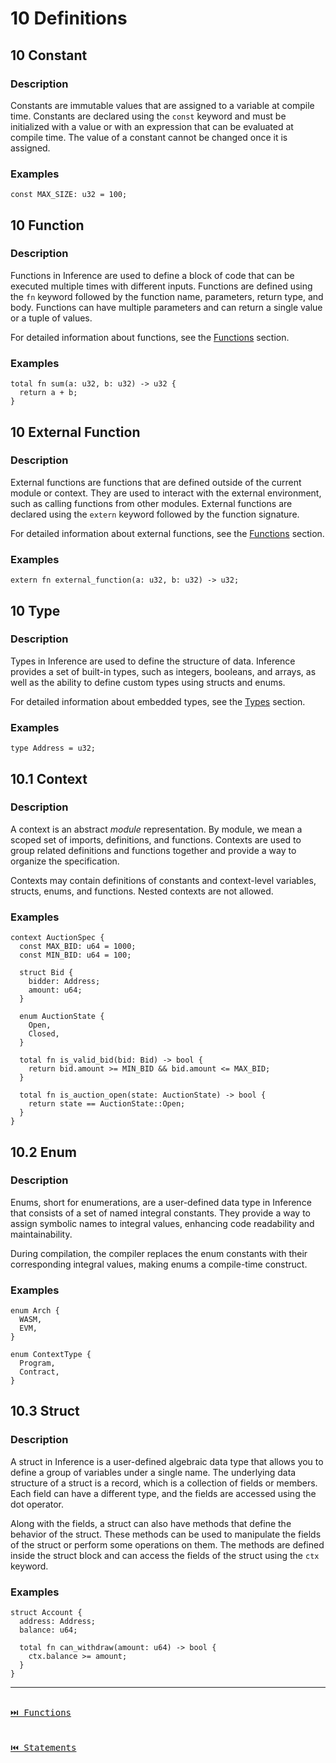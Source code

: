 # 10 Definitions

## 10 Constant

### Description

Constants are immutable values that are assigned to a variable at compile time. Constants are declared using the `const` keyword and must be initialized with a value or with an expression that can be evaluated at compile time. The value of a constant cannot be changed once it is assigned.

### Examples

```inference
const MAX_SIZE: u32 = 100;
```

## 10 Function

### Description

Functions in Inference are used to define a block of code that can be executed multiple times with different inputs. Functions are defined using the `fn` keyword followed by the function name, parameters, return type, and body. Functions can have multiple parameters and can return a single value or a tuple of values.

For detailed information about functions, see the [Functions](./functions.md) section.

### Examples

```inference
total fn sum(a: u32, b: u32) -> u32 {
  return a + b;
}
```

## 10 External Function

### Description

External functions are functions that are defined outside of the current module or context. They are used to interact with the external environment, such as calling functions from other modules. External functions are declared using the `extern` keyword followed by the function signature.

For detailed information about external functions, see the [Functions](./functions.md#11-external-function) section.

### Examples

```inference
extern fn external_function(a: u32, b: u32) -> u32;
```

## 10 Type

### Description

Types in Inference are used to define the structure of data. Inference provides a set of built-in types, such as integers, booleans, and arrays, as well as the ability to define custom types using structs and enums.

For detailed information about embedded types, see the [Types](./types.md) section.

### Examples

```inference
type Address = u32;
```

## 10.1 Context

### Description

A context is an abstract _module_ representation. By module, we mean a scoped set of imports, definitions, and functions. Contexts are used to group related definitions and functions together and provide a way to organize the specification.

Contexts may contain definitions of constants and context-level variables, structs, enums, and functions. Nested contexts are not allowed.

### Examples

```inference
context AuctionSpec {  
  const MAX_BID: u64 = 1000;
  const MIN_BID: u64 = 100;
  
  struct Bid {
    bidder: Address;
    amount: u64;
  }
  
  enum AuctionState {
    Open,
    Closed,
  }
  
  total fn is_valid_bid(bid: Bid) -> bool {
    return bid.amount >= MIN_BID && bid.amount <= MAX_BID;
  }

  total fn is_auction_open(state: AuctionState) -> bool {
    return state == AuctionState::Open;
  }
}
```

## 10.2 Enum

### Description

Enums, short for enumerations, are a user-defined data type in Inference that consists of a set of named integral constants. They provide a way to assign symbolic names to integral values, enhancing code readability and maintainability.

During compilation, the compiler replaces the enum constants with their corresponding integral values, making enums a compile-time construct.

### Examples

```inference
enum Arch {
  WASM,
  EVM,
}

enum ContextType {
  Program,
  Contract,
}
```

## 10.3 Struct

### Description

A struct in Inference is a user-defined algebraic data type that allows you to define a group of variables under a single name. The underlying data structure of a struct is a record, which is a collection of fields or members. Each field can have a different type, and the fields are accessed using the dot operator.

Along with the fields, a struct can also have methods that define the behavior of the struct. These methods can be used to manipulate the fields of the struct or perform some operations on them. The methods are defined inside the struct block and can access the fields of the struct using the `ctx` keyword.

### Examples

```inference
struct Account {
  address: Address;
  balance: u64;

  total fn can_withdraw(amount: u64) -> bool {
    ctx.balance >= amount;
  }
}
```

---

[<kbd><br>⏭️ Functions<br><br></kbd>](./functions.md)
[<kbd><br>⏮️ Statements<br><br></kbd>](./statements.md)
